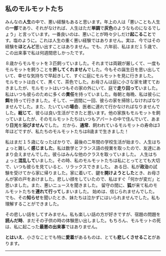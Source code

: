 ## 私のモルモットたち

みんなの**人生**の中で、悪い経験もあると思います。年上の人は「悪いことも人生の**一部**であり、それがなければ、人生はただ**単調**で**灰色**のようなものになるでしょう」と言っています。一番良いのは、悪いことが時々少しだけ**起こること**です。塩のように。これは人生の重く悪い経験ではありません。実は、今ではその経験を**ほとんど**思い出すことはありません。でも、六年前、私はまだ１５歳で、この出来事で私は何週間悲しかったです。

８歳からモルモットを３匹飼っていました。それまでは両親が厳しくて、一度もモルモットを飼うことを**許してくれません**でした。今もその誕生日を思い出していて、幸せな気持ちで早起きして、すぐに庭にモルモットを見に行きました。
モルモットは白くて、黒くて、茶色でした。お母さんは庭に小さな家を建てておきましたが、モルモットはいつもその家の外にいて、庭で**走り回って**いました。
  私はいつも彼らのために多くの**責任**を持っていました。毎朝と毎晩、私は彼らに**餌**を持って行きました。そして、一週間に一回、彼らの家を掃除しなければなりませんでした。また、たいていの**場合**、医者に連れて行かなければなりませんでした。**総じて**、彼らは良い生活ができたと思います。他の家族もモルモットを飼っていましたが、そのモルモットたちはいつもアパートの中で住んでいて、あまり**日光**を**浴びません**でした。
だから、**通常**、飼われているモルモットの寿命は3年ほどですが、私たちのモルモットたちは8歳まで生きました！

私はまだ１５歳になったばかりで、最後の二年間の学校生活が始まり、人生はちょっと難しく**感じました**。私は数学とフランス語の授業を取ったので、友達にあまり会えませんでした。彼らはみんな他のクラスを取っていました。
人生はちょっと**混乱して**いました。その時、私のモルモットたちは私にとってとても大切で、いつも彼らを見ていると、リラックスできました。
  ある日、私が**政治**の試験を受けてから家に帰りました。家に着いて、鍵を**開けようとした**とき、お母さんが家の戸をあけました。悲しい顔をしていたので、私はすぐ「何かが変だ」と思いました。また、悪いニュースを聞きました。
留守の間に、**狐**が来て私のモルモットたちを**連れて行って**しまいました。
始めは、信じられませんでした。でも、その**知らせ**を聞いたとき、妹たちは泣かずにはいられませんでした。私も理解することができました。

その悲しい話をしてすみません。私も楽しい話の方が好きですが、宿題の問題を**読んだ時**、まだその子供の時の体験思い出しました。もちろん、モルモットの死は、私に起こった**最悪の出来事**ではありません。

**とはいえ**、小さなことでも特に**愛着**があるものは、とても**悲しくさせること**があります。

---